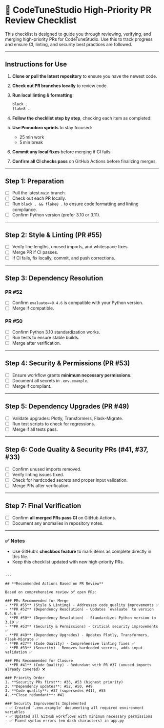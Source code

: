 # 📝 CodeTuneStudio High-Priority PR Review Checklist

This checklist is designed to guide you through reviewing, verifying, and merging high-priority PRs for CodeTuneStudio. Use this to track progress and ensure CI, linting, and security best practices are followed.

---

## **Instructions for Use**
1. **Clone or pull the latest repository** to ensure you have the newest code.
2. **Check out PR branches locally** to review code.
3. **Run local linting & formatting**:
   ```bash
   black .
   flake8 .
   ```
4. **Follow the checklist step by step**, checking each item as completed.
5. **Use Pomodoro sprints** to stay focused:

   * 25 min work
   * 5 min break
6. **Commit any local fixes** before merging if CI fails.
7. **Confirm all CI checks pass** on GitHub Actions before finalizing merges.

---

## **Step 1: Preparation**

* [ ] Pull the latest `main` branch.
* [ ] Check out each PR locally.
* [ ] Run `black . && flake8 .` to ensure code formatting and linting compliance.
* [ ] Confirm Python version (prefer 3.10 or 3.11).

---

## **Step 2: Style & Linting (PR #55)**

* [ ] Verify line lengths, unused imports, and whitespace fixes.
* [ ] Merge PR if CI passes.
* [ ] If CI fails, fix locally, commit, and push corrections.

---

## **Step 3: Dependency Resolution**

### PR #52

* [ ] Confirm `evaluate==0.4.6` is compatible with your Python version.
* [ ] Merge if compatible.

### PR #50

* [ ] Confirm Python 3.10 standardization works.
* [ ] Run tests to ensure stable builds.
* [ ] Merge after verification.

---

## **Step 4: Security & Permissions (PR #53)**

* [ ] Ensure workflow grants **minimum necessary permissions**.
* [ ] Document all secrets in `.env.example`.
* [ ] Merge if compliant.

---

## **Step 5: Dependency Upgrades (PR #49)**

* [ ] Validate upgrades: Plotly, Transformers, Flask-Migrate.
* [ ] Run test scripts to check for regressions.
* [ ] Merge if all tests pass.

---

## **Step 6: Code Quality & Security PRs (#41, #37, #33)**

* [ ] Confirm unused imports removed.
* [ ] Verify linting issues fixed.
* [ ] Check for hardcoded secrets and proper input validation.
* [ ] Merge PRs after verification.

---

## **Step 7: Final Verification**

* [ ] Confirm **all merged PRs pass CI** on GitHub Actions.
* [ ] Document any anomalies in repository notes.

---

### ✅ Notes

* Use GitHub’s **checkbox feature** to mark items as complete directly in this file.
* Keep this checklist updated with new high-priority PRs.
```

---

## **Recommended Actions Based on PR Review**

Based on comprehensive review of open PRs:

### PRs Recommended for Merge
- **PR #55** (Style & Linting) - Addresses code quality improvements ✅
- **PR #52** (Dependency Resolution) - Updates `evaluate` to version 0.4.6 ✅
- **PR #50** (Dependency Resolution) - Standardizes Python version to 3.10 ✅
- **PR #53** (Security & Permissions) - Critical security improvements ✅
- **PR #49** (Dependency Upgrades) - Updates Plotly, Transformers, Flask-Migrate ✅
- **PR #37** (Code Quality) - Comprehensive linting fixes ✅
- **PR #33** (Security) - Removes hardcoded secrets, adds input validation ✅

### PRs Recommended for Closure
- **PR #41** (Code Quality) - Redundant with PR #37 (unused imports already covered) ❌

### Priority Order
1. **Security PRs first**: #33, #53 (highest priority)
2. **Dependency updates**: #52, #50, #49
3. **Code quality**: #37 (supersedes #41), #55
4. **Close redundant**: #41

### Security Improvements Implemented
- ✅ Created `.env.example` documenting all required environment variables
- ✅ Updated all GitHub workflows with minimum necessary permissions
- ✅ Fixed syntax errors (em dash characters) in app.py
